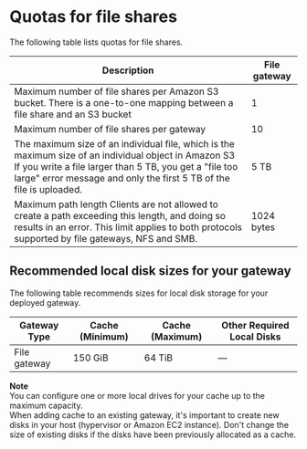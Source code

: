 # Quotas for file shares<a name="resource-file-limits"></a>

The following table lists quotas for file shares\.


| Description | File gateway | 
| --- | --- | 
| Maximum number of file shares per Amazon S3 bucket\. There is a one\-to\-one mapping between a file share and an S3 bucket | 1 | 
| Maximum number of file shares per gateway | 10 | 
| The maximum size of an individual file, which is the maximum size of an individual object in Amazon S3  If you write a file larger than 5 TB, you get a "file too large" error message and only the first 5 TB of the file is uploaded\.   | 5 TB | 
| Maximum path length  Clients are not allowed to create a path exceeding this length, and doing so results in an error\. This limit applies to both protocols supported by file gateways, NFS and SMB\.  | 1024 bytes | 

## Recommended local disk sizes for your gateway<a name="disk-sizes"></a>

The following table recommends sizes for local disk storage for your deployed gateway\. 


| Gateway Type | Cache \(Minimum\) | Cache \(Maximum\) | Other Required Local Disks | 
| --- | --- | --- | --- | 
| File gateway | 150 GiB | 64 TiB | — | 

**Note**  
You can configure one or more local drives for your cache up to the maximum capacity\.  
When adding cache to an existing gateway, it's important to create new disks in your host \(hypervisor or Amazon EC2 instance\)\. Don't change the size of existing disks if the disks have been previously allocated as a cache\.